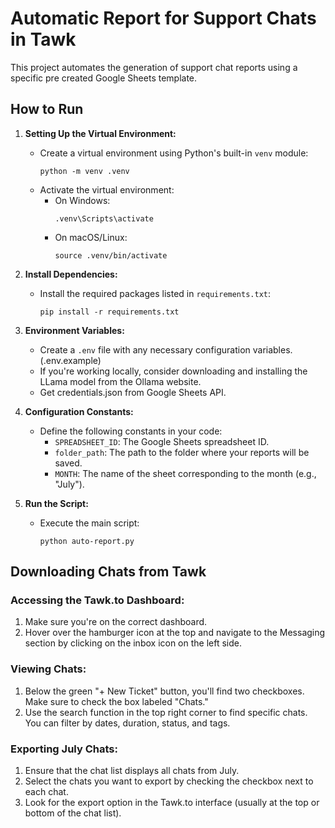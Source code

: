 # Automatic Report for Support Chats in Tawk

This project automates the generation of support chat reports using a specific pre created Google Sheets template.

## How to Run

1. **Setting Up the Virtual Environment:**
   - Create a virtual environment using Python's built-in `venv` module:
     ```
     python -m venv .venv
     ```
   - Activate the virtual environment:
     - On Windows:
       ```
       .venv\Scripts\activate
       ```
     - On macOS/Linux:
       ```
       source .venv/bin/activate
       ```
2. **Install Dependencies:**
   - Install the required packages listed in `requirements.txt`:
     ```
     pip install -r requirements.txt
     ```
3. **Environment Variables:**
   - Create a `.env` file with any necessary configuration variables. (.env.example)
   - If you're working locally, consider downloading and installing the LLama model from the Ollama website.
   - Get credentials.json from Google Sheets API.
4. **Configuration Constants:**
   - Define the following constants in your code:
     - `SPREADSHEET_ID`: The Google Sheets spreadsheet ID.
     - `folder_path`: The path to the folder where your reports will be saved.
     - `MONTH`: The name of the sheet corresponding to the month (e.g., "July").

5. **Run the Script:**
   - Execute the main script:
     ```
     python auto-report.py
     ```

## Downloading Chats from Tawk

### Accessing the Tawk.to Dashboard:
1. Make sure you're on the correct dashboard.
2. Hover over the hamburger icon at the top and navigate to the Messaging section by clicking on the inbox icon on the left side.

### Viewing Chats:
1. Below the green "+ New Ticket" button, you'll find two checkboxes. Make sure to check the box labeled "Chats."
2. Use the search function in the top right corner to find specific chats. You can filter by dates, duration, status, and tags.

### Exporting July Chats:
1. Ensure that the chat list displays all chats from July.
2. Select the chats you want to export by checking the checkbox next to each chat.
3. Look for the export option in the Tawk.to interface (usually at the top or bottom of the chat list).
